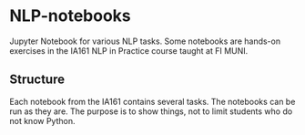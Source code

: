 # NLP-notebooks

Jupyter Notebook for various NLP tasks. Some notebooks are hands-on exercises in the IA161 NLP in Practice course taught at FI MUNI.

## Structure

Each notebook from the IA161 contains several tasks. The notebooks can be run as they are. The purpose is to show things, not to limit students who do not know Python.
